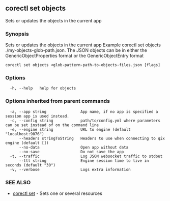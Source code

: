 ## corectl set objects

Sets or updates the objects in the current app

### Synopsis

Sets or updates the objects in the current app Example corectl set objects ./my-objects-glob-path.json.
The JSON objects can be in either the GenericObjectProperties format or the GenericObjectEntry format

```
corectl set objects <glob-pattern-path-to-objects-files.json [flags]
```

### Options

```
  -h, --help   help for objects
```

### Options inherited from parent commands

```
  -a, --app string               App name, if no app is specified a session app is used instead.
  -c, --config string            path/to/config.yml where parameters can be set instead of on the command line
  -e, --engine string            URL to engine (default "localhost:9076")
      --headers stringToString   Headers to use when connecting to qix engine (default [])
      --no-data                  Open app without data
      --no-save                  Do not save the app
  -t, --traffic                  Log JSON websocket traffic to stdout
      --ttl string               Engine session time to live in seconds (default "30")
  -v, --verbose                  Logs extra information
```

### SEE ALSO

* [corectl set](corectl_set.md)	 - Sets one or several resources


